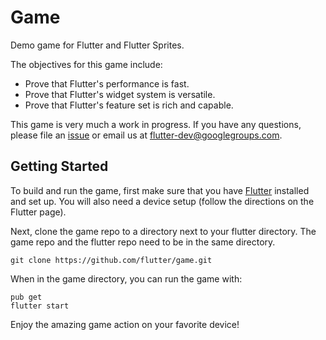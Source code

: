 # Game

Demo game for Flutter and Flutter Sprites.

The objectives for this game include:

* Prove that Flutter's performance is fast.
* Prove that Flutter's widget system is versatile.
* Prove that Flutter's feature set is rich and capable.

This game is very much a work in progress. If you have any
questions, please file an [issue][issues] or email us at
flutter-dev@googlegroups.com.

## Getting Started

To build and run the game, first make sure that you have
[Flutter](http://flutter.io/) installed and set up. You will also need a device
setup (follow the directions on the Flutter page).

Next, clone the game repo to a directory next to your flutter directory. The
game repo and the flutter repo need to be in the same directory.

    git clone https://github.com/flutter/game.git

When in the game directory, you can run the game with:

    pub get
    flutter start

Enjoy the amazing game action on your favorite device!

[issues]: https://github.com/flutter/game/issues
